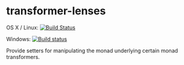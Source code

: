 # transformer-lenses

OS X / Linux: [![Build Status](https://travis-ci.org/unitb/transformer-lenses.svg?branch=master)](https://travis-ci.org/unitb/transformer-lenses)

Windows: [![Build status](https://ci.appveyor.com/api/projects/status/njsa84bv5ssh7nm1?svg=true)](https://ci.appveyor.com/project/cipher1024/transformer-lenses)

Provide setters for manipulating the monad underlying certain monad transformers.
